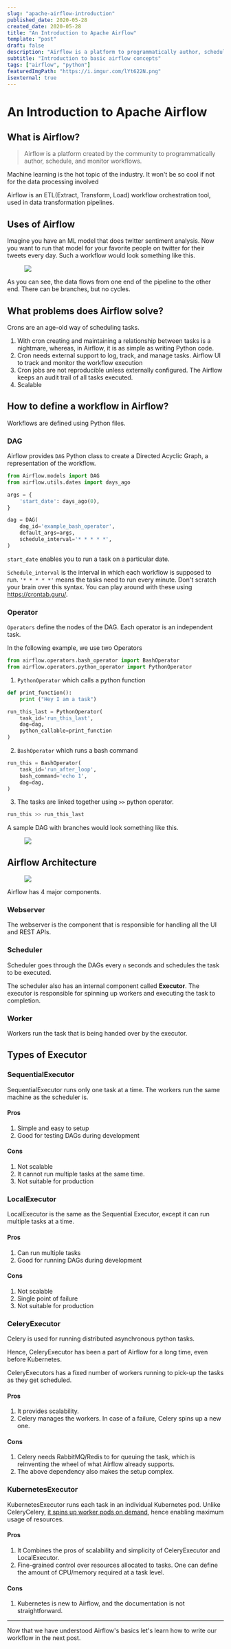 ```yaml
---
slug: "apache-airflow-introduction"
published_date: 2020-05-28
created_date: 2020-05-28
title: "An Introduction to Apache Airflow"
template: "post"
draft: false
description: "Airflow is a platform to programmatically author, schedule, and monitor workflows. In this blog we will underestand the basics of airflow"
subtitle: "Introduction to basic airflow concepts"
tags: ["airflow", "python"]
featuredImgPath: "https://i.imgur.com/lYt622N.png"
isexternal: true
---
```



# An Introduction to Apache Airflow 

## What is Airflow?

> Airflow is a platform created by the community to programmatically author, schedule, and monitor workflows. 

Machine learning is the hot topic of the industry. It won't be so cool if not for the data processing involved

Airflow is an ETL(Extract, Transform, Load) workflow orchestration tool, used in data transformation pipelines.

## Uses of Airflow

Imagine you have an ML model that does twitter sentiment analysis. Now you want to run that model for your favorite people on twitter for their tweets every day. Such a workflow would look something like this.

<figure>

![](https://i.imgur.com/qgSw3xW.png)

</figure>


As you can see, the data flows from one end of the pipeline to the other end. There can be branches, but no cycles.


## What problems does Airflow solve?

Crons are an age-old way of scheduling tasks.

1. With cron creating and maintaining a relationship between tasks is a nightmare, whereas, in Airflow, it is as simple as writing Python code.
2. Cron needs external support to log, track, and manage tasks. Airflow UI to track and monitor the workflow execution
3. Cron jobs are not reproducible unless externally configured. The Airflow keeps an audit trail of all tasks executed.
4. Scalable


## How to define a workflow in Airflow?

Workflows are defined using Python files. 

### DAG

Airflow provides `DAG` Python class to create a Directed Acyclic Graph, a representation of the workflow.

```python
from Airflow.models import DAG
from airflow.utils.dates import days_ago

args = {
    'start_date': days_ago(0),
}

dag = DAG(
    dag_id='example_bash_operator',
    default_args=args,
    schedule_interval='* * * * *',
)

```

`start_date` enables you to run a task on a particular date.

`Schedule_interval` is the interval in which each workflow is supposed to run. `'* * * * *'` means the tasks need to run every minute. Don't scratch your brain over this syntax. You can play around with these using https://crontab.guru/. 


### Operator

`Operators` define the nodes of the DAG. Each operator is an independent task. 

In the following example, we use two Operators 

```python
from airflow.operators.bash_operator import BashOperator
from airflow.operators.python_operator import PythonOperator
```

1. `PythonOperator` which calls a python function

```python
def print_function():
    print ("Hey I am a task")

run_this_last = PythonOperator(
    task_id='run_this_last',
    dag=dag,
    python_callable=print_function
)
```

2. `BashOperator` which runs a bash command

```python
run_this = BashOperator(
    task_id='run_after_loop',
    bash_command='echo 1',
    dag=dag,
)
```

3. The tasks are linked together using `>>` python operator.


```python
run_this >> run_this_last
```

A sample DAG with branches would look something like this. 

<figure>

![](https://i.imgur.com/VyqpE8n.png)

</figure>

## Airflow Architecture

<figure>

![](https://i.imgur.com/UT38Lok.png)

</figure>

Airflow has 4 major components.

### Webserver

The webserver is the component that is responsible for handling all the UI and REST APIs. 

### Scheduler

Scheduler goes through the DAGs every `n` seconds and schedules the task to be executed.

The scheduler also has an internal component called **Executor**. The executor is responsible for spinning up workers and executing the task to completion.

### Worker

Workers run the task that is being handed over by the executor.

## Types of Executor

### SequentialExecutor

SequentialExecutor runs only one task at a time. The workers run the same machine as the scheduler is. 

#### Pros
1. Simple and easy to setup
2. Good for testing DAGs during development

#### Cons
1. Not scalable
2. It cannot run multiple tasks at the same time.
3. Not suitable for production

### LocalExecutor

LocalExecutor is the same as the Sequential Executor, except it can run multiple tasks at a time.

#### Pros
1. Can run multiple tasks
2. Good for running DAGs during development

#### Cons
1. Not scalable
2. Single point of failure
3. Not suitable for production


### CeleryExecutor

Celery is used for running distributed asynchronous python tasks. 

Hence, CeleryExecutor has been a part of Airflow for a long time, even before Kubernetes. 

CeleryExecutors has a fixed number of workers running to pick-up the tasks as they get scheduled.

#### Pros

1. It provides scalability.
2. Celery manages the workers. In case of a failure, Celery spins up a new one.

#### Cons

1. Celery needs RabbitMQ/Redis to for queuing the task, which is reinventing the wheel of what Airflow already supports.
2. The above dependency also makes the setup complex.

### KubernetesExecutor

KubernetesExecutor runs each task in an individual Kubernetes pod. Unlike CeleryCelery, [it spins up worker pods on demand](/deploying-airflow-on-kubernetes/), hence enabling maximum usage of resources.

#### Pros

1. It Combines the pros of scalability and simplicity of CeleryExecutor and LocalExecutor.
2. Fine-grained control over resources allocated to tasks. One can define the amount of CPU/memory required at a task level.

#### Cons

1. Kubernetes is new to Airflow, and the documentation is not straightforward.

---

Now that we have understood Airflow's basics let's learn how to write our workflow in the next post. 
